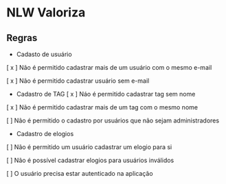 

# NLW Valoriza

## Regras

 - Cadasto de usuário

 [ x ] Não é permitido cadastrar mais de um usuário com o mesmo e-mail

 [ x ] Não é permitido cadastrar usuário sem e-mail


- Cadastro de TAG
[ x ] Náo é permitido cadastrar tag sem nome

[ x ] Não é permitido cadastrar mais de um tag com o mesmo nome

[ ] Não é permitido o cadastro por usuários que não sejam administradores


- Cadastro de elogios

[ ] Não é permitido um usuário cadastrar um elogio para si

[ ] Não é possível cadastrar elogios para usuários inválidos

[ ] O usuário precisa estar autenticado na aplicação

